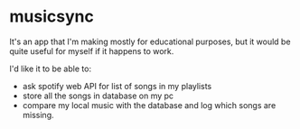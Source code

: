 # musicsync

It's an app that I'm making mostly for educational purposes, but it would be quite useful for myself if it happens to work.

I'd like it to be able to:
- ask spotify web API for list of songs in my playlists
- store all the songs in database on my pc
- compare my local music with the database and log which songs are missing.